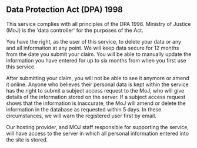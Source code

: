 <h2 class="legend">Data Protection Act (DPA) 1998</h2>
This service complies with all principles of the DPA 1998. Ministry of Justice (MoJ) is the 'data controller' for the purposes of the Act.

You have the right, as the user of this service, to delete your data or any and all information at any point. We will keep data secure for 12 months from the date you submit your claim.
You will be able to manually update the information you have entered for up to six months from when you first use this service.

After submitting your claim, you will not be able to see it anymore or amend it online. Anyone who believes their personal data is kept within the service has the right to submit a subject access request to the MoJ, who will give details of the information stored on the server. If a subject access request shows that the information is inaccurate, the MoJ will amend or delete the information in the database as requested within 5 days. In these circumstances, we will warn the registered user first by email.

Our hosting provider, and MOJ staff responsible for supporting the service, will have access to the server in which all personal information entered into the site is stored.
